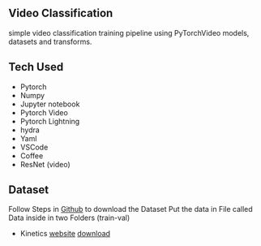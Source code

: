 
## Video Classification 
 simple video classification training pipeline using PyTorchVideo models, datasets and transforms. 

 
## Tech Used

 - Pytorch
 - Numpy 
 - Jupyter notebook
 - Pytorch Video
 - Pytorch Lightning
 - hydra
 - Yaml
 - VSCode
 - Coffee
 - ResNet (video)
## Dataset
Follow Steps in [Github](https://github.com/activitynet/ActivityNet/tree/master/Crawler/Kinetics) to download the Dataset
Put the data in File called Data inside in two Folders (train-val)
- Kinetics [website](https://deepmind.com/research/open-source/kinetics) [download](https://github.com/activitynet/ActivityNet/tree/master/Crawler/Kinetics)
